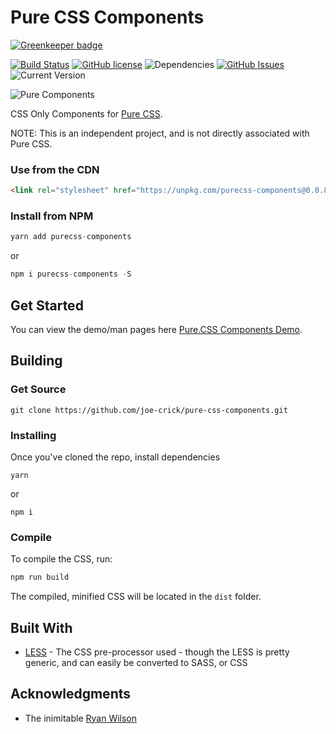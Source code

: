 Pure CSS Components
==================

[![Greenkeeper badge](https://badges.greenkeeper.io/joe-crick/Responsive-CSS-Accordion.svg)](https://greenkeeper.io/)

[![Build Status](https://travis-ci.org/joe-crick/pure-css-components.svg?branch=master)](https://travis-ci.org/joe-crick/pure-css-components)
[![GitHub license](https://img.shields.io/github/license/Day8/re-frame.svg)](license.txt) 
![Dependencies](https://img.shields.io/badge/dependencies-up%20to%20date-brightgreen.svg)
[![GitHub Issues](https://img.shields.io/github/issues/joe-crick/responsive-css-accordion.svg)](https://github.com/joe-crick/responsive-css-accordion/issues)
![Current Version](https://img.shields.io/badge/version-0.0.8-green.svg)


![Pure Components](https://github.com/joe-crick/pure-css-components/blob/master/static/pure-css-components.png)

CSS Only Components for [Pure CSS](http://purecss.io). 

NOTE: This is an independent project, and is not directly associated with Pure CSS.

### Use from the CDN

```html
<link rel="stylesheet" href="https://unpkg.com/purecss-components@0.0.8/dist/pure-components.css">
```

### Install from NPM

```js
yarn add purecss-components
```
or
```js
npm i purecss-components -S
```

## Get Started

You can view the demo/man pages here [Pure.CSS Components Demo](https://joe-crick.github.io/pure-css-components/).

## Building

### Get Source

```
git clone https://github.com/joe-crick/pure-css-components.git
```

### Installing

Once you've cloned the repo, install dependencies

```
yarn
```
or
```
npm i
```

### Compile

To compile the CSS, run:

```js
npm run build
```

The compiled, minified CSS will be located in the `dist` folder.

## Built With

* [LESS](http://lesscss.org/) - The CSS pre-processor used - though the LESS is pretty generic, and can easily be converted to SASS, or CSS

## Acknowledgments

* The inimitable [Ryan Wilson](http://github.com/ryangwilson)

